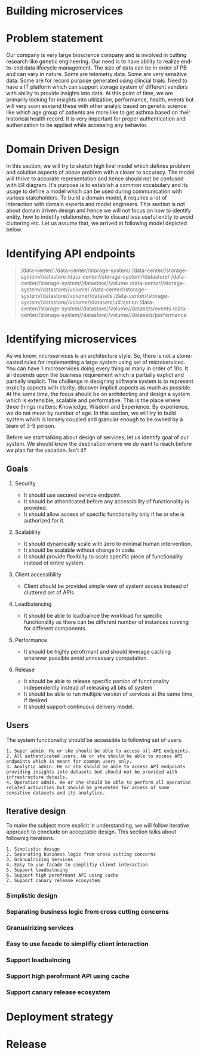 # Building microservices

# Problem statement

Our company is very large bioscience company and is involved in cutting research like genetic engineering.
Our need is to have ability to realize end-to-end data lifecycle management. The size of data can be in order 
of PB and can vary in nature. Some are telemetry data. Some are very sensitive data. Some are for record
purpose generated using clincial trials. Need to have a IT platform which can support storage system of 
different vendors with ability to provide insights into data. At this point of time, we are primarily looking 
for insights into utilization, performance, health, events but will very soon exxtend these with other 
analyic based on genetic science like which age group of patients are more like to get asthma based on their
historical health record. It is very important for proper authentication and authorization to be applied 
while accessing any behavior.


# Domain Driven Design

In this section, we will try to sketch high livel model which defines problem and solution aspects of above
problem with a closer to accuracy. The model will thrive to accurate representation and hence should not be 
confused with ER diagram. It's purpose is to establish a common vocabulary and its usage to define a model
which can be used during communication with various stakeholders.  To build a domain model, it requires a 
lot of interaction with domain experts and model engineers. This section is not about domain driven design
and hence we will not focus on how to identify entity, how to indetify relationship, how to discard less 
useful entity to avoid cluttering etc. Let us assume that, we arrived at following model depicted below.

# Identifying API endpoints

> /data-center/
> /data-center/<dc-id>/storage-system/
> /data-center/<dc-id>/storage-system/<ss-id>/datastore
> /data-center/<dc-id>/storage-system/<ss-id>/datastore/<ds-id>
> /data-center/<dc-id>/storage-system/<ss-id>/datastore/<ds-id>/volume
> /data-center/<dc-id>/storage-system/<ss-id>/datastore/<ds-id>/volume/<volume-id>
> /data-center/<dc-id>/storage-system/<ss-id>/datastore/<ds-id>/volume/<volume-id>/datasets
> /data-center/<dc-id>/storage-system/<ss-id>/datastore/<ds-id>/volume/<volume-id>/datasets/utilization
> /data-center/<dc-id>/storage-system/<ss-id>/datastore/<ds-id>/volume/<volume-id>/datasets/events
> /data-center/<dc-id>/storage-system/<ss-id>/datastore/<ds-id>/volume/<volume-id>/datasets/performance


# Identifying microservices

As we know, microservices is an architecture style. So, there is not a stone-casted rules for implementing a 
large system using set of microservices. You can have 1 microservices doing every thing or many in order of 10s.
It all depends upon the business requirement which is partially explict and partially implicit. The challenge in 
designing software system is to represent explcity aspects with clarity, discover implicit aspects as much as 
possible. At the same time, the focus should be on architecting and design a system which is extensible, scalable
and performative. This is the place where three things matters: Knowledge, Wisdom and Experience. By experience,
we do not mean by number of age. In this section, we will try to build system which is loosely coupled and granular
enough to be owned by a team of 3-9 person.

Before we start talking about design of services, let us identify goal of our system. We should know the destination 
where we do want to reach before we plan for the vacation. Isn't it? 

## Goals

1. Security 
     * It should use secured service endpoint.
     * It should be athenticated before any accessibility of functionality is provided.
     * It should allow access of specific functionality only if he or she is authorized for it.
2. Scalability
     * It should dynamically scale with zero to minimal human intervention.
     * It should be scalable without change in code.
     * It should provide flexibilty to scale specific piece of functionality instead of entire system.
     
3. Client accessibility
     * Client should be provided simple view of system access instead of cluttered set of APIs

4. Loadbalancing		
     * It should be able to loadbalnce the workload for specific functionality as there can be different number of instances 
       running for different components.

5. Performance
     * It should be highly perofrmant and should leverage caching wherever possible avoid unncessary computation.

6. Release		
     * It should be able to release specific portion of functionality independently instead of releasing all bits of system
     * It should be able to run multiple version of services at the same time, if desired.
     * It should support continuous delivery model.

## Users

The system functionality should be accessible to following set of users.

	1. Super admin. He or she should be able to access all API endpoints.
	2. All authenticated users. He or she should be able to access API endpoints which is meant for common users only.
	3. Analytic admin. He or she should be able to access API endpoints providing insights into datasets but should not be provided with infrastructure details.
	4. Operation admin. He or she should be able to perform all operation related activities but should be prevented for access of some sensitive datasets and its analytics.


## Iterative design 

To make the subject more explicit in understanding, we will follow iterative approach to conclude on acceptable design. This 
section talks about follownig iterations.

	1. Simplistic design
	2. Separating business logic from cross cutting concerns 
	3. Granualrizing services 
	4. Easy to use facade to simplifiy client interaction
	5. Support loadbalncing
	6. Support high perofrmant API using cache
	7. Support canary release ecosystem

### Simplistic design
### Separating business logic from cross cutting concerns 
### Granualrizing services 
### Easy to use facade to simplifiy client interaction
### Support loadbalncing
### Support high perofrmant API using cache
### Support canary release ecosystem


# Deployment strategy


# Release 

